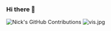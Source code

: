 ### Hi there 👋

![Nick's GitHub Contributions](https://github-readme-stats.vercel.app/api?username=Nirvair-Sangha&show_icons=true&hide_border=true&count_private=true&hide=stars)
![vis.jpg](https://visitor-badge.glitch.me/badge?page_id=sunnyguan)
<!--
**Nirvair-Sangha/Nirvair-Sangha** is a ✨ _special_ ✨ repository because its `README.md` (this file) appears on your GitHub profile.

Here are some ideas to get you started:

- 🔭 I’m currently working on ...
- 🌱 I’m currently learning ...
- 👯 I’m looking to collaborate on ...
- 🤔 I’m looking for help with ...
- 💬 Ask me about ...
- 📫 How to reach me: ...
- 😄 Pronouns: ...
- ⚡ Fun fact: ...
-->

